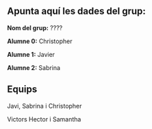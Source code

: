 
## Apunta aquí les dades del grup:

**Nom del grup:** ????

**Alumne 0:** Christopher

**Alumne 1:** Javier

**Alumne 2:** Sabrina

## Equips

Javi, Sabrina i Christopher 

Victors Hector i Samantha
